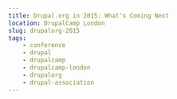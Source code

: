 ```yaml
---
title: Drupal.org in 2015: What's Coming Next
location: DrupalCamp London
slug: drupalorg-2015
tags:
    - conference
    - drupal
    - drupalcamp
    - drupalcamp-london
    - drupalorg
    - drupal-association
---
```

